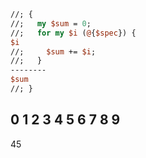 
```perl
//; {
//;   my $sum = 0;
//;   for my $i (@{$spec}) {
$i
//;     $sum += $i;
//;   }
--------
$sum
//; }

```
0
1
2
3
4
5
6
7
8
9
--------
45
